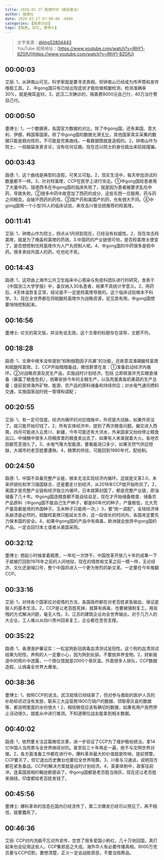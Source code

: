 ```yaml
---
title: 2020.03.27 路德时评（路安墨谈）
author: 路德社
date: 2020-03-27 07:00:00 -0400
categories: [路德访谈]
tags: [路德, 安红, 墨博士]
---
```


> 文字来源：[@ling52804443](https://twitter.com/ling52804443)  
> YouTube 视频地址：[https://www.youtube.com/watch?v=lRhY1-8ZGfU](https://www.youtube.com/watch?v=lRhY1-8ZGfU)

## 00:00:03

艾丽: 1，从钟南山可见，科学家就是要寻求真相，但钟南山已经成为传声筒和宣传维稳工具。2，中gong国只有已经出现症状才能给做核酸检测，检测准确率30%，就是掩耳盗铃。3，武汉二次确诊的，隔离费8000元自己付，40万治疗费自己付。

## 00:00:50

墨博士: 1，一个数据表，各国官方数据的对比，除了中gong国，还有美国、意大利、伊朗、韩国等国家。除了中gong国的数据光滑无比，其他国家真实采集的数据只能是趋向性的，不可能是完美曲线。一看数据图就是造假的。2，钟南山作为院士，一拍脑袋发表言论，没有任何证据。现在还以院士的身份跳出来招摇撞骗。

## 00:03:43

路德: 1，这个曲线是典型的造假，可笑又可耻。2，现实生活中，每天参加测试的数量都不一样。3，针对羟氯喹，CCP在医学上进行攻击。①中gong国给患者用了大量中药。瑞德西韦在中gong国的临床失败了，就是因为患者被要求乱吃中药，导致失败。②很多中药中故意加了西药的成分，这些东西一旦服用，药与药之间相克，会破坏西药的药性。③国产药和美国产的药，也有很大不同。④中gong国用一个小型30人的临床试验，来攻击川普总统推荐的羟氯喹。

## 00:11:41

艾丽: 1，钟南山作为院士，拐点从1月拐到现在，已经没有权威性。2，现在攻击羟氯喹，就是为了掩盖羟氯喹的药效。3.中国药的产业链很可怕，是否羟氯喹太便宜了，是否想控制住羟氯喹作为人尸丸控制人呢。4，中gong国的中药很多是假中药。很多卖给外国人的药，吃也吃不死。

## 00:14:43

路德: 1，这项由上海市公共卫生临床中心感染与免疫科团队进行的研究，发表于《中国浙江大学学报》中，虽仅纳入30名患者，结果不具统计学意义。2，用药后，4天体温恢复正常，结论是不一定是羟氯喹导致的。这个临床试验根本不科学。3，现在全世界都在将硫酸羟氯喹作为战略资源，足见其有用。中gong国想要悄悄控制起来。

## 00:16:56

墨博士: 论文的英文版，并没有说无效。这个文章的标题存在误导，文题不符。

## 00:18:28

路德: 1，文章中根本没有提到“抑制细胞因子风暴”的功能，还故意混淆磷酸羟氯喹和硫酸羟氯喹。2，CCP开始暗暗备战，微信群里在发：①准备启动经济内循环。②对战略资源及民生产品，实施战时计划经济。包括
立即核查并充实粮食储备（暴露了粮食危机），统筹安排今年的主粮生产，以及肉蛋禽鱼奶果蔬的生产总量；提前安排海外矿物、能源、农产品的原料储备和持续供应；对水电气通讯燃料交通，实施国家战时统一管理和调配；

## 00:20:55

艾丽: 1，有一定可信度。经济内循环的对应措施中，外贸是大动脉，如果外贸没了，就只能开始印钱了。2，所有实体经济中，提到了两次粮食问题。蝗灾进入西南，四月可能进入云贵川、新疆，今年可能还有大洪水，外来国家又纷纷停止粮食出口。中储粮中很多人将粮库里的粮食卖出去了，如果有人来查就着大火。各地农田都荒芜很久了。3，水电气等大型能源，要看能进口多少，如果天然气供应短缺，大城市的老百姓要遭殃。4，粮票的供给，可能回到1980年代，配给制。

## 00:24:50

路德: 1，中国不具备完整产业链，根本无法实现经济内循环。这就是文革2.0，未来供销社和学习强国联合，还是要走计划经济，从2018年CCP就开始吹风了。2，美国才是完整产业链和经济独立内循环。日本就算封国了，都是完整产业链，原油储备了几十年。中gong国连粮食都不能自给自足，现在才开始储备粮食、储备农产品原料（中gong国不能自己生产种子，都是80年代的种子，产量极低，北大荒产量高都是用的外国种子。玉米种子只能用一次。）3，要“统一调配”，全球经济体系崩溃是必然的，硫酸羟氯喹只能延长生命，这一段很长的时间内，各国肯定要先力保本国的安全。4，如果中gong国的产品中有病毒，欧洲就会放弃中gong国的产品，一定会回归本土或者从美国采购。

## 00:32:12

墨博士: 想起小时候拿着粮票，一年吃一次饼干。中国改革开放几十年的成果一下子就被打回到1976年之前的人间地狱，现在的情势和文革之前一模一样，无论经济、文化还是喊口号，整个中国将进入一个更为惨烈的新文革。一定要在今年推翻CCP。

## 00:33:16

艾丽: 1，对待各个国家应对疫情的方法，各国政府都在对老百姓紧急输血，保证底层人的基本生活。2，CCP是让老百姓死掉，就算有病毒，也要被强制复工。用自残的方式解决问题，毫无人性。3，江苏的建筑企业向全世界输出，对于几万人的大企业，工人难以从四川贵州回来复工，企业都在苦苦支撑。

## 00:35:22

路德: 1，香港渔护署证实：一松鼠狗新冠病毒血清测试呈阳性。这个狗的血清测试结果为阳性。养狗的人一定要小心，因为狗到处舔。不要放弃养宠物。2，财新报道中的照片中透露，一个殡仪馆就是2000个骨灰盒。外面很多人排队，CCP数据造假，让病毒全世界大爆发。

## 00:38:36

墨博士: 1，按照CCP的说法，武汉疫情已经结束了，但对参与救助的医护人员的补助却迟迟没有发放，联系三大运营商1800万销户的数据、领取骨灰盒的数据等，都说明里面的水份很大！2，相信微信应该有确切的数据，如果有用户突然停止活动很久，就能从中进行推测。不知道哪位战友能拿到相关数据。

## 00:40:02

路德: 1，依然要关注这篇微信文章，进一步验证了CCP为了维护极权统治，拿14亿中国人当肉票与全世界继续对抗。甚至前三十年再走一遍，绝不与文明世界对接。2，各方面准备工作都在进行中，爆料革命最大的价值就是吹哨，提前预警。CCP要灭了，但它退出历史舞台也要拉全世界陪葬。3，川普与习通话，说明双方都在紧急备战。CCP的解决方案就是战时计划经济。4，英美体制中，政客往前冲，连英国首相约翰逊都感染了。中gong国都是老百姓当炮灰，现在还让老百姓来捐钱，印度都给老百姓发钱了。

## 00:45:56

墨博士: 爆料革命的信息在国内已经流传了，第二次爆发已经可以预见了。再不相信，就要蠢死了。

## 00:46:36

艾丽: CCP对内洗脑不忘对外宣传，忽悠了很多爱国小粉红，几十万地回国，真打起来也会征用这些人。CCP集邪恶之大成。海外华人有必要传播真相。9000万党员要与CCP切割，要想清楚，正义一定会战胜邪恶，不要当陪葬品。
